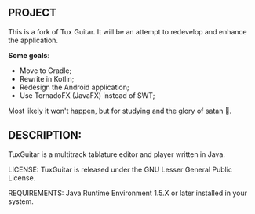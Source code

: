 ## PROJECT
This is a fork of Tux Guitar. It will be an attempt to redevelop and enhance the application.

**Some goals**:
* Move to Gradle;
* Rewrite in Kotlin;
* Redesign the Android application;
* Use TornadoFX (JavaFX) instead of SWT;

Most likely it won't happen, but for studying and the glory of satan 🙈.

## DESCRIPTION:
TuxGuitar is a multitrack tablature editor and player written in Java.

LICENSE:
TuxGuitar is released under the GNU Lesser General Public License.

REQUIREMENTS:
Java Runtime Environment 1.5.X or later installed in your system.
